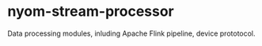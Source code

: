 # nyom-stream-processor
Data processing modules, inluding Apache Flink pipeline, device prototocol.
